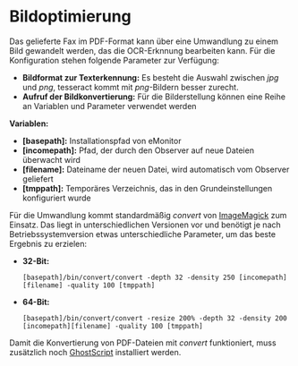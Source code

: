 # Bildoptimierung

Das gelieferte Fax im PDF-Format kann über eine Umwandlung zu einem Bild gewandelt werden, das die OCR-Erknnung 
bearbeiten kann. Für die Konfiguration stehen folgende Parameter zur Verfügung:
* **Bildformat zur Texterkennung:** Es besteht die Auswahl zwischen *jpg* und *png*, tesseract kommt mit *png*-Bildern 
besser zurecht.
* **Aufruf der Bildkonvertierung:** Für die Bilderstellung können eine Reihe an Variablen und Parameter verwendet 
werden  

**Variablen:**

* **\[basepath\]:** Installationspfad von eMonitor
* **\[incomepath\]:** Pfad, der durch den Observer auf neue Dateien überwacht wird
* **\[filename\]:** Dateiname der neuen Datei, wird automatisch vom Observer geliefert
* **\[tmppath\]:** Temporäres Verzeichnis, das in den Grundeinstellungen konfiguriert wurde

Für die Umwandlung kommt standardmäßig *convert* von [ImageMagick](http://www.imagemagick.org/) zum Einsatz. Das liegt 
in unterschiedlichen Versionen vor und benötigt je nach Betriebssystemversion etwas unterschiedliche Parameter, um das 
beste Ergebnis zu erzielen:

* **32-Bit:**

    ```[basepath]/bin/convert/convert -depth 32 -density 250 [incomepath][filename] -quality 100 [tmppath]```
 
* **64-Bit:**

    ```[basepath]/bin/convert/convert -resize 200% -depth 32 -density 200 [incomepath][filename] -quality 100 [tmppath]```

Damit die Konvertierung von PDF-Dateien mit *convert* funktioniert, muss zusätzlich noch 
[GhostScript](http://www.ghostscript.com/) installiert werden.
